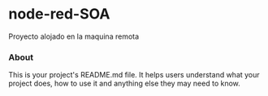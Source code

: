 node-red-SOA
============

Proyecto alojado en la maquina remota 

### About

This is your project's README.md file. It helps users understand what your
project does, how to use it and anything else they may need to know.